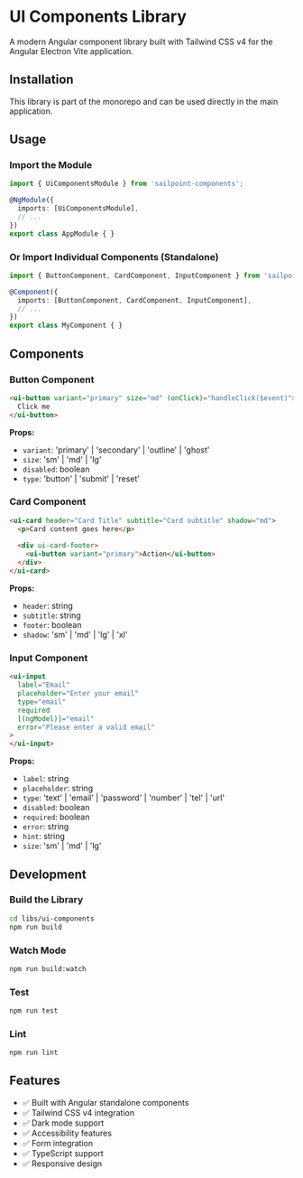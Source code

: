 # UI Components Library

A modern Angular component library built with Tailwind CSS v4 for the Angular Electron Vite application.

## Installation

This library is part of the monorepo and can be used directly in the main application.

## Usage

### Import the Module

```typescript
import { UiComponentsModule } from 'sailpoint-components';

@NgModule({
  imports: [UiComponentsModule],
  // ...
})
export class AppModule { }
```

### Or Import Individual Components (Standalone)

```typescript
import { ButtonComponent, CardComponent, InputComponent } from 'sailpoint-components';

@Component({
  imports: [ButtonComponent, CardComponent, InputComponent],
  // ...
})
export class MyComponent { }
```

## Components

### Button Component

```html
<ui-button variant="primary" size="md" (onClick)="handleClick($event)">
  Click me
</ui-button>
```

**Props:**
- `variant`: 'primary' | 'secondary' | 'outline' | 'ghost'
- `size`: 'sm' | 'md' | 'lg'
- `disabled`: boolean
- `type`: 'button' | 'submit' | 'reset'

### Card Component

```html
<ui-card header="Card Title" subtitle="Card subtitle" shadow="md">
  <p>Card content goes here</p>
  
  <div ui-card-footer>
    <ui-button variant="primary">Action</ui-button>
  </div>
</ui-card>
```

**Props:**
- `header`: string
- `subtitle`: string
- `footer`: boolean
- `shadow`: 'sm' | 'md' | 'lg' | 'xl'

### Input Component

```html
<ui-input 
  label="Email"
  placeholder="Enter your email"
  type="email"
  required
  [(ngModel)]="email"
  error="Please enter a valid email"
>
</ui-input>
```

**Props:**
- `label`: string
- `placeholder`: string
- `type`: 'text' | 'email' | 'password' | 'number' | 'tel' | 'url'
- `disabled`: boolean
- `required`: boolean
- `error`: string
- `hint`: string
- `size`: 'sm' | 'md' | 'lg'

## Development

### Build the Library

```bash
cd libs/ui-components
npm run build
```

### Watch Mode

```bash
npm run build:watch
```

### Test

```bash
npm run test
```

### Lint

```bash
npm run lint
```

## Features

- ✅ Built with Angular standalone components
- ✅ Tailwind CSS v4 integration
- ✅ Dark mode support
- ✅ Accessibility features
- ✅ Form integration
- ✅ TypeScript support
- ✅ Responsive design 